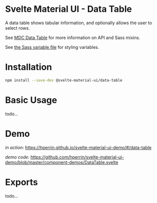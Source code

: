 # Svelte Material UI - Data Table

A data table shows tabular information, and optionally allows the user to select rows.

See [MDC Data Table](https://material.io/develop/web/components/data-tables/) for more information on API and Sass mixins.

See [the Sass variable file](https://github.com/material-components/material-components-web/blob/v3.1.1/packages/mdc-data-table/_variables.scss) for styling variables.

# Installation

```sh
npm install --save-dev @svelte-material-ui/data-table
```

# Basic Usage

todo...

# Demo

*in action:* https://hperrin.github.io/svelte-material-ui-demo/#/data-table

*demo code:* https://github.com/hperrin/svelte-material-ui-demo/blob/master/component-demos/DataTable.svelte

# Exports

todo...